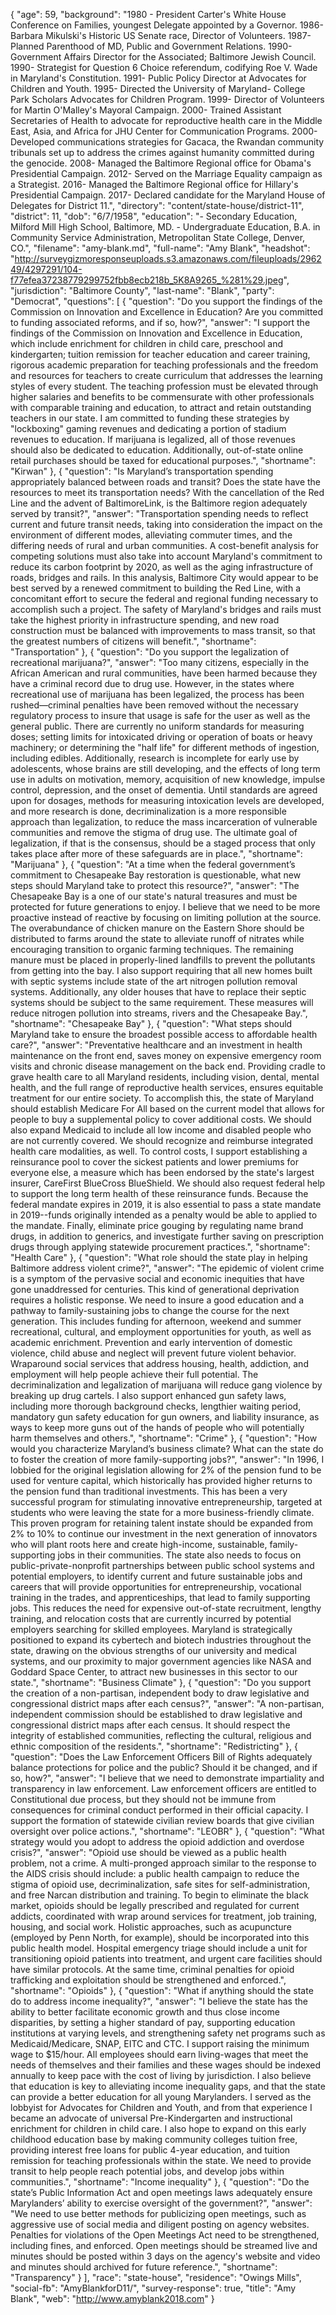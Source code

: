 {
  "age": 59,
  "background": "1980 - President Carter's White House Conference on Families, youngest Delegate appointed by a Governor. 1986- Barbara Mikulski's Historic US Senate race, Director of Volunteers. 1987- Planned Parenthood of MD, Public and Government Relations. 1990- Government Affairs Director for the Associated; Baltimore Jewish Council. 1990- Strategist for Question 6 Choice referendum, codifying Roe V. Wade in Maryland's Constitution. 1991- Public Policy Director at Advocates for Children and Youth. 1995- Directed the University of Maryland- College Park Scholars Advocates for Children Program. 1999- Director of Volunteers for Martin O'Malley's Mayoral Campaign. 2000- Trained Assistant Secretaries of Health to advocate for reproductive health care in the Middle East, Asia, and Africa for JHU Center for Communication Programs.  2000- Developed communications strategies for Gacaca, the Rwandan community tribunals set up to address the crimes against humanity committed during the genocide.  2008- Managed the Baltimore Regional office for Obama's Presidential Campaign.  2012- Served on the Marriage Equality campaign as a Strategist.  2016- Managed the Baltimore Regional office for Hillary's Presidential Campaign. 2017- Declared candidate for the Maryland House of Delegates for District 11.",
  "directory": "content/state-house/district-11",
  "district": 11,
  "dob": "6/7/1958",
  "education": "- Secondary Education, Milford Mill High School, Baltimore, MD.  - Undergraduate Education, B.A. in Community Service Administration, Metropolitan State College, Denver, CO.",
  "filename": "amy-blank.md",
  "full-name": "Amy Blank",
  "headshot": "http://surveygizmoresponseuploads.s3.amazonaws.com/fileuploads/296249/4297291/104-f77efea37238779299752fbb8ecb218b_5K8A9265_%281%29.jpeg",
  "jurisdiction": "Baltimore County",
  "last-name": "Blank",
  "party": "Democrat",
  "questions": [
    {
      "question": "Do you support the findings of the Commission on Innovation and Excellence in Education? Are you committed to funding associated reforms, and if so, how?",
      "answer": "I support the findings of the Commission on Innovation and Excellence in Education, which include enrichment for children in child care, preschool and kindergarten; tuition remission for teacher education and career training, rigorous academic preparation for teaching professionals and the freedom and resources for teachers to create curriculum that addresses the learning styles of every student.  The teaching profession must be elevated through higher salaries and benefits to be commensurate with other professionals with comparable training and education, to attract and retain outstanding teachers in our state.  I am committed to funding these strategies by \"lockboxing\" gaming revenues and dedicating a portion of stadium revenues to education.  If marijuana is legalized, all of those revenues should also be dedicated to education. Additionally, out-of-state online retail purchases should be taxed for educational purposes.",
      "shortname": "Kirwan"
    },
    {
      "question": "Is Maryland’s transportation spending appropriately balanced between roads and transit? Does the state have the resources to meet its transportation needs? With the cancellation of the Red Line and the advent of BaltimoreLink, is the Baltimore region adequately served by transit?",
      "answer": "Transportation spending needs to reflect current and future transit needs, taking into consideration the impact on the environment of different modes, alleviating commuter times, and the differing needs of rural and urban communities. A cost-benefit analysis for competing solutions must also take into account Maryland's commitment to reduce its carbon footprint by 2020, as well as the aging infrastructure of roads, bridges and rails.   In this analysis, Baltimore City would appear to be best served by a renewed commitment to building the Red Line, with a concomitant effort to secure the federal and regional funding necessary to accomplish such a project. The safety of Maryland's bridges and rails must take the highest priority in infrastructure spending, and new road construction must be balanced with improvements to mass transit, so that the greatest numbers of citizens will benefit.",
      "shortname": "Transportation"
    },
    {
      "question": "Do you support the legalization of recreational marijuana?",
      "answer": "Too many citizens, especially in the African American and rural communities, have been harmed because they have a criminal record due to drug use. However, in the states where recreational use of marijuana has been legalized, the process has been rushed—criminal penalties have been removed without the necessary regulatory process to insure that usage is safe for the user as well as the general public. There are currently no uniform standards for measuring doses; setting limits for intoxicated driving or operation of boats or heavy machinery; or determining the \"half life\" for different methods of ingestion, including edibles.   Additionally, research is incomplete for early use by adolescents, whose brains are still developing, and the effects of long term use in adults on motivation, memory, acquisition of new knowledge, impulse control, depression, and the onset of dementia. Until standards are agreed upon for dosages, methods for measuring intoxication levels are developed, and more research is done, decriminalization is a more responsible approach than legalization, to reduce the mass incarceration of vulnerable communities and remove the stigma of drug use. The ultimate goal of legalization, if that is the consensus, should be a staged process that only takes place after more of these safeguards are in place.",
      "shortname": "Marijuana"
    },
    {
      "question": "At a time when the federal government’s commitment to Chesapeake Bay restoration is questionable, what new steps should Maryland take to protect this resource?",
      "answer": "The Chesapeake Bay is a one of our state's natural treasures and must be protected for future generations to enjoy. I believe that we need to be more proactive instead of reactive by focusing on limiting pollution at the source.   The overabundance of chicken manure on the Eastern Shore should be distributed to farms around the state to alleviate runoff of nitrates while encouraging transition to organic farming techniques. The remaining manure must be placed in properly-lined landfills to prevent the pollutants from getting into the bay.  I also support requiring that all new homes built with septic systems include state of the art nitrogen pollution removal systems. Additionally, any older houses that have to replace their septic systems should be subject to the same requirement. These measures will reduce nitrogen pollution into streams, rivers and the Chesapeake Bay.",
      "shortname": "Chesapeake Bay"
    },
    {
      "question": "What steps should Maryland take to ensure the broadest possible access to affordable health care?",
      "answer": "Preventative healthcare and an investment in health maintenance on the front end, saves money on expensive emergency room visits and chronic disease management on the back end. Providing cradle to grave health care to all Maryland residents, including vision, dental, mental health, and the full range of reproductive health services, ensures equitable treatment for our entire society. To accomplish this, the state of Maryland should establish Medicare For All based on the current model that allows for people to buy a supplemental policy to cover additional costs. We should also expand Medicaid to include all low income and disabled people who are not currently covered. We should recognize and reimburse integrated health care modalities, as well.  To control costs, I support establishing a reinsurance pool to cover the sickest patients and lower premiums for everyone else, a measure which has been endorsed by the state's largest insurer, CareFirst BlueCross BlueShield. We should also request federal help to support the long term health of these reinsurance funds. Because the federal mandate expires in 2019, it is also essential to pass a state mandate in 2019--funds originally intended as a penalty would be able to applied to the mandate. Finally, eliminate price gouging by regulating name brand drugs, in addition to generics, and investigate further saving on prescription drugs through applying statewide procurement practices.",
      "shortname": "Health Care"
    },
    {
      "question": "What role should the state play in helping Baltimore address violent crime?",
      "answer": "The epidemic of violent crime is a symptom of the pervasive social and economic inequities that have gone unaddressed for centuries. This kind of generational deprivation requires a holistic response. We need to insure a good education and a pathway to family-sustaining jobs to change the course for the next generation. This includes funding for afternoon, weekend and summer recreational, cultural, and employment opportunities for youth, as well as academic enrichment. Prevention and early intervention of domestic violence, child abuse and neglect will prevent future violent behavior.   Wraparound social services that address housing, health, addiction, and employment will help people achieve their full potential. The decriminalization and legalization of marijuana will reduce gang violence by breaking up drug cartels. I also support enhanced gun safety laws, including more thorough background checks, lengthier waiting period, mandatory gun safety education for gun owners, and liability insurance, as ways to keep more guns out of the hands of people who will potentially harm themselves and others.",
      "shortname": "Crime"
    },
    {
      "question": "How would you characterize Maryland’s business climate? What can the state do to foster the creation of more family-supporting jobs?",
      "answer": "In 1996, I lobbied for the original legislation allowing for 2% of the pension fund to be used for venture capital, which historically has provided higher returns to the pension fund than traditional investments. This has been a very successful program for stimulating innovative entrepreneurship, targeted at students who were leaving the state for a more business-friendly climate. This proven program for retaining talent instate should be expanded from 2% to 10% to continue our investment in the next generation of innovators who will plant roots here and create high-income, sustainable, family-supporting jobs in their communities.  The state also needs to focus on public-private-nonprofit partnerships between public school systems and potential employers, to identify current and future sustainable jobs and careers that will provide opportunities for entrepreneurship, vocational training in the trades, and apprenticeships, that lead to family supporting jobs. This reduces the need for expensive out-of-state recruitment, lengthy training, and relocation costs that are currently incurred by potential employers searching for skilled employees.   Maryland is strategically positioned to expand its cybertech and biotech industries throughout the state, drawing on the obvious strengths of our university and medical systems, and our proximity to major government agencies like NASA and Goddard Space Center, to attract new businesses in this sector to our state.",
      "shortname": "Business Climate"
    },
    {
      "question": "Do you support the creation of a non-partisan, independent body to draw legislative and congressional district maps after each census?",
      "answer": "A non-partisan, independent commission should be established to draw legislative and congressional district maps after each census. It should respect the integrity of established communities, reflecting the cultural, religious and ethnic composition of the residents.",
      "shortname": "Redistricting"
    },
    {
      "question": "Does the Law Enforcement Officers Bill of Rights adequately balance protections for police and the public? Should it be changed, and if so, how?",
      "answer": "I believe that we need to demonstrate impartiality and transparency in law enforcement. Law enforcement officers are entitled to Constitutional due process, but they should not be immune from consequences for criminal conduct performed in their official capacity. I support the formation of statewide civilian review boards that give civilian oversight over police actions.",
      "shortname": "LEOBR"
    },
    {
      "question": "What strategy would you adopt to address the opioid addiction and overdose crisis?",
      "answer": "Opioid use should be viewed as a public health problem, not a crime. A multi-pronged approach similar to the response to the AIDS crisis should include: a public health campaign to reduce the stigma of opioid use, decriminalization, safe sites for self-administration, and free Narcan distribution and training. To begin to eliminate the black market, opioids should be legally prescribed and regulated for current addicts, coordinated with wrap around services for treatment, job training, housing, and social work. Holistic approaches, such as acupuncture (employed by Penn North, for example), should be incorporated into this public health model. Hospital emergency triage should include a unit for transitioning opioid patients into treatment, and urgent care facilities should have similar protocols. At the same time, criminal penalties for opioid trafficking and exploitation should be strengthened and enforced.",
      "shortname": "Opioids"
    },
    {
      "question": "What if anything should the state do to address income inequality?",
      "answer": "I believe the state has the ability to better facilitate economic growth and thus close income disparities, by setting a higher standard of pay, supporting education institutions at varying levels, and strengthening safety net programs such as Medicaid/Medicare, SNAP, EITC and CTC. I support raising the minimum wage to $15/hour. All employees should earn living-wages that meet the needs of themselves and their families and these wages should be indexed annually to keep pace with the cost of living by jurisdiction.  I also believe that education is key to alleviating income inequality gaps, and that the state can provide a better education for all young Marylanders. I served as the lobbyist for Advocates for Children and Youth, and from that experience I became an advocate of universal Pre-Kindergarten and instructional enrichment for children in child care.  I also hope to expand on this early childhood education base by making community colleges tuition free, providing interest free loans for public 4-year education, and tuition remission for teaching professionals within the state. We need to provide transit to help people reach potential jobs, and develop jobs within communities.",
      "shortname": "Income inequality"
    },
    {
      "question": "Do the state’s Public Information Act and open meetings laws adequately ensure Marylanders’ ability to exercise oversight of the government?",
      "answer": "We need to use better methods for publicizing open meetings, such as aggressive use of social media and diligent posting on agency websites. Penalties for violations of the Open Meetings Act need to be strengthened, including fines, and enforced. Open meetings should be streamed live and minutes should be posted within 3 days on the agency's website and video and minutes should archived for future reference.",
      "shortname": "Transparency"
    }
  ],
  "race": "state-house",
  "residence": "Owings Mills",
  "social-fb": "AmyBlankforD11/",
  "survey-response": true,
  "title": "Amy Blank",
  "web": "http://www.amyblank2018.com"
}
